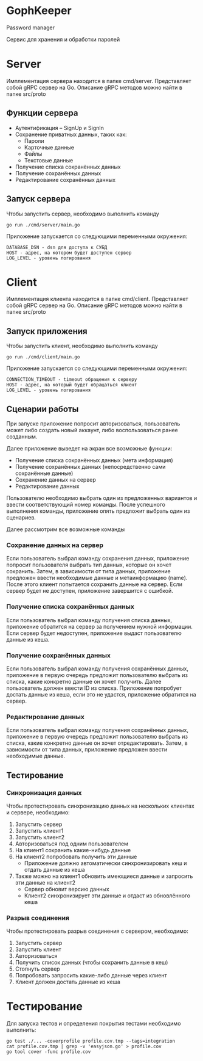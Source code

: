 # GophKeeper
Password manager

Сервис для хранения и обработки паролей

# Server

Имплементация сервера находится в папке cmd/server.
Представляет собой gRPC сервер на Go. 
Описание gRPC методов можно найти в папке src/proto

## Функции сервера

- Аутентификация – SignUp и SignIn
- Сохранение приватных данных, таких как:
    - Пароли
    - Карточные данные
    - Файлы
    - Текстовые данные
- Получение списка сохранённых данных
- Получение сохранённых данных
- Редактирование сохранённых данных

## Запуск сервера

Чтобы запустить сервер, необходимо выполнить команду

```
go run ./cmd/server/main.go
```

Приложение запускается со следующими переменными окружения:

```
DATABASE_DSN - dsn для доступа к СУБД
HOST - адрес, на котором будет доступен сервер
LOG_LEVEL - уровень логирования
```

# Client

Имплементация клиента находится в папке cmd/client.
Представляет собой gRPC сервер на Go.
Описание gRPC методов можно найти в папке src/proto

## Запуск приложения

Чтобы запустить клиент, необходимо выполнить команду

```
go run ./cmd/client/main.go
```

Приложение запускается со следующими переменными окружения:

```
CONNECTION_TIMEOUT - timeout обращения к серверу
HOST - адрес, на который будет обращаться клиент
LOG_LEVEL - уровень логирования
```

## Сценарии работы

При запуске приложение попросит авторизоваться, 
пользователь может либо создать новый аккаунт, либо воспользоваться ранее созданным.

Далее приложение выведет на экран все возможные функции:
- Получение списка сохранённых данных (мета информация)
- Получение сохранённых данных (непосредственно сами сохранённые данные)
- Сохранение данных на сервер
- Редактирование данных

Пользователю необходимо выбрать один из предложенных вариантов и ввести соответствующий номер команды.
После успешного выполнения команды, приложение опять предложит выбрать один из сценариев.

Далее рассмотрим все возможные команды

### Сохранение данных на сервер
Если пользователь выбрал команду сохранения данных, приложение попросит пользователя выбрать тип данных, которые он хочет сохранить.
Затем, в зависимости от типа данных, приложение предложен ввести необходимые данные и метаинформацию (name).
После этого клиент попытается сохранить данные на сервер. Если сервер будет не доступен, приложение завершится с ошибкой.

### Получение списка сохранённых данных
Если пользователь выбрал команду получения списка данных, приложение обратится на сервер за получением нужной информации.
Если сервер будет недоступен, приложение выдаст пользователю данные из кеша.

### Получение сохранённых данных
Если пользователь выбрал команду получения сохранённых данных, 
приложение в первую очередь предложит пользователю выбрать из списка, какие конкретно данные он хочет получить.
Далее пользователь должен ввести ID из списка. 
Приложение попробует достать данные из кеша, если это не удастся, приложение обратится на сервер.

### Редактирование данных
Если пользователь выбрал команду получения сохранённых данных,
приложение в первую очередь предложит пользователю выбрать из списка, какие конкретно данные он хочет отредактировать.
Затем, в зависимости от типа данных, приложение предложен ввести необходимые данные.

## Тестирование

### Синхронизация данных
Чтобы протестировать синхронизацию данных на нескольких клиентах и сервере, необходимо:
1. Запустить сервер
2. Запустить клиент1
3. Запустить клиент2
4. Авторизоваться под одним пользователем
5. На клиент1 сохранить какие-нибудь данные
6. На клиент2 попробовать получить эти данные
   - Приложение должно автоматически синхронизировать кеш и отдать данные из кеша
7. Также можно на клиент1 обновить имеющиеся данные и запросить эти данные на клиент2
   - Сервер обновит версию данных
   - Клиент2 синхронизирует эти данные и отдаст из обновлённого кеша


### Разрыв соединения
Чтобы протестировать разрыв соединения с сервером, необходимо:
1. Запустить сервер
2. Запустить клиент
3. Авторизоваться
4. Получить список данных (чтобы сохранить данные в кеш)
5. Стопнуть сервер
6. Попробовать запросить какие-либо данные через клиент
7. Клиент должен достать данные из кеша


# Тестирование

Для запуска тестов и определения покрытия тестами необходимо выполнить:

```
go test ./... -coverprofile profile.cov.tmp --tags=integration
cat profile.cov.tmp | grep -v 'easyjson.go' > profile.cov
go tool cover -func profile.cov
```